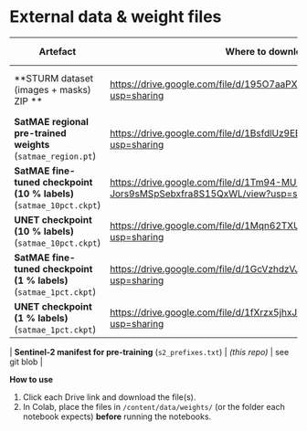 # External data & weight files

| Artefact | Where to download / find | SHA-256 checksum |
|----------|-------------------------|------------------|
| **STURM dataset (images + masks) ZIP ** |https://drive.google.com/file/d/195O7aaPXF_CkIdgFrSb713dXHHYgEHPl/view?usp=sharing | large folder — skip checksum |
| **SatMAE regional pre-trained weights** (`satmae_region.pt`) |https://drive.google.com/file/d/1BsfdlUz9EBNE5ZQ-MiaNEtfztnDSWj3h/view?usp=sharing | `<TODO>` |
| **SatMAE fine-tuned checkpoint (10 % labels)** (`satmae_10pct.ckpt`) | https://drive.google.com/file/d/1Tm94-MU-Jors9sMSpSebxfra8S15QxWL/view?usp=sharing | `<TODO>` |
| **UNET checkpoint (10 % labels)** (`satmae_10pct.ckpt`) |https://drive.google.com/file/d/1Mqn62TXUHB_t9_jyKo65XTpNbjjlKMpx/view?usp=sharing   | `<TODO>` |
| **SatMAE fine-tuned checkpoint (1 % labels)** (`satmae_1pct.ckpt`) |https://drive.google.com/file/d/1GcVzhdzVJbKqHiaoM9fsCnITIAYcO7qD/view?usp=sharing | `<TODO>` |
| **UNET checkpoint (1 % labels)** (`satmae_1pct.ckpt`) | https://drive.google.com/file/d/1fXrzx5jhxJsjHrkYcuFyyFnaOyFSVudp/view?usp=sharing| `<TODO>` |

| **Sentinel-2 manifest for pre-training** (`s2_prefixes.txt`) | *(this repo)* | see git blob |

**How to use**

1. Click each Drive link and download the file(s).  
2. In Colab, place the files in `/content/data/weights/` (or the folder each notebook expects) **before** running the notebooks.
